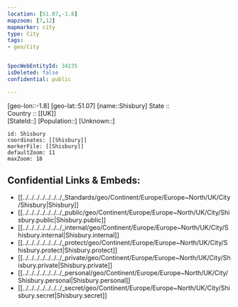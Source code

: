 ```yaml
---
location: [51.07,-1.8] 
mapzoom: [7,12] 
mapmarker: city 
type: City
tags:
- geo/City


SpocWebEntityId: 34235
isDeleted: false
confidential: public

---
```

[geo-lon::-1.8] 
[geo-lat::51.07] 
[name::Shisbury] 
State ::  
Country :: [[UK]]  
[StateId::] 
[Population::] 
[Unknown::] 


```leaflet
id: Shisbury
coordinates: [[Shisbury]] 
markerFile: [[Shisbury]] 
defaultZoom: 11 
maxZoom: 18
```


## Confidential Links & Embeds: 
- [[../../../../../../../_Standards/geo/Continent/Europe/Europe~North/UK/City/Shisbury|Shisbury]] 
- [[../../../../../../../_public/geo/Continent/Europe/Europe~North/UK/City/Shisbury.public|Shisbury.public]] 
- [[../../../../../../../_internal/geo/Continent/Europe/Europe~North/UK/City/Shisbury.internal|Shisbury.internal]] 
- [[../../../../../../../_protect/geo/Continent/Europe/Europe~North/UK/City/Shisbury.protect|Shisbury.protect]] 
- [[../../../../../../../_private/geo/Continent/Europe/Europe~North/UK/City/Shisbury.private|Shisbury.private]] 
- [[../../../../../../../_personal/geo/Continent/Europe/Europe~North/UK/City/Shisbury.personal|Shisbury.personal]] 
- [[../../../../../../../_secret/geo/Continent/Europe/Europe~North/UK/City/Shisbury.secret|Shisbury.secret]] 
